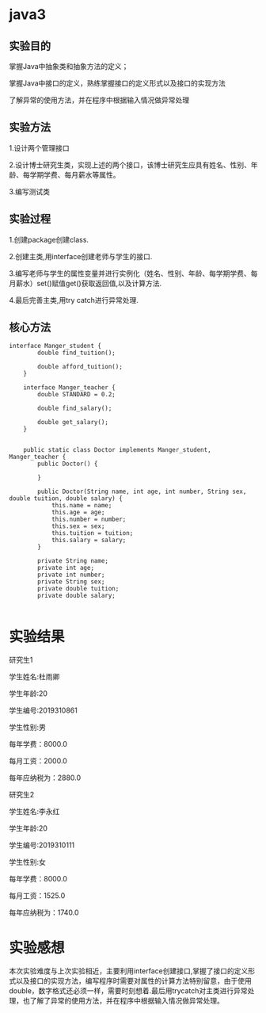 # java3

## 实验目的
掌握Java中抽象类和抽象方法的定义； 

掌握Java中接口的定义，熟练掌握接口的定义形式以及接口的实现方法

了解异常的使用方法，并在程序中根据输入情况做异常处理

## 实验方法

1.设计两个管理接口

2.设计博士研究生类，实现上述的两个接口，该博士研究生应具有姓名、性别、年龄、每学期学费、每月薪水等属性。

3.编写测试类

## 实验过程

1.创建package创建class.

2.创建主类,用interface创建老师与学生的接口.

3.编写老师与学生的属性变量并进行实例化（姓名、性别、年龄、每学期学费、每月薪水）set()赋值get()获取返回值,以及计算方法.

4.最后完善主类,用try catch进行异常处理.

## 核心方法

```
interface Manger_student {
        double find_tuition();

        double afford_tuition();
    }

    interface Manger_teacher {
        double STANDARD = 0.2;

        double find_salary();

        double get_salary();
    }


    public static class Doctor implements Manger_student, Manger_teacher {
        public Doctor() {

        }

        public Doctor(String name, int age, int number, String sex, double tuition, double salary) {
            this.name = name;
            this.age = age;
            this.number = number;
            this.sex = sex;
            this.tuition = tuition;
            this.salary = salary;
        }

        private String name;
        private int age;
        private int number;
        private String sex;
        private double tuition;
        private double salary;
        
```

# 实验结果

研究生1

学生姓名:杜雨卿

学生年龄:20

学生编号:2019310861

学生性别:男

每年学费：8000.0

每月工资：2000.0

每年应纳税为：2880.0

研究生2

学生姓名:李永红

学生年龄:20

学生编号:2019310111

学生性别:女

每年学费：8000.0

每月工资：1525.0

每年应纳税为：1740.0

# 实验感想

本次实验难度与上次实验相近，主要利用interface创建接口,掌握了接口的定义形式以及接口的实现方法，编写程序时需要对属性的计算方法特别留意，由于使用double，数字格式还必须一样，需要时刻想着.最后用trycatch对主类进行异常处理，也了解了异常的使用方法，并在程序中根据输入情况做异常处理。




